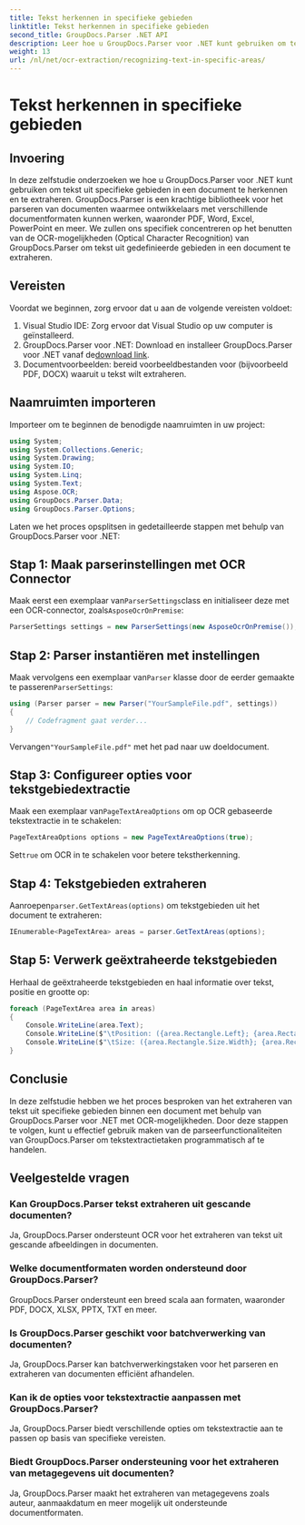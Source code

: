 ```yaml
---
title: Tekst herkennen in specifieke gebieden
linktitle: Tekst herkennen in specifieke gebieden
second_title: GroupDocs.Parser .NET API
description: Leer hoe u GroupDocs.Parser voor .NET kunt gebruiken om tekst uit specifieke gebieden in documenten te extraheren met OCR-mogelijkheden.
weight: 13
url: /nl/net/ocr-extraction/recognizing-text-in-specific-areas/
---
```


# Tekst herkennen in specifieke gebieden

## Invoering
In deze zelfstudie onderzoeken we hoe u GroupDocs.Parser voor .NET kunt gebruiken om tekst uit specifieke gebieden in een document te herkennen en te extraheren. GroupDocs.Parser is een krachtige bibliotheek voor het parseren van documenten waarmee ontwikkelaars met verschillende documentformaten kunnen werken, waaronder PDF, Word, Excel, PowerPoint en meer. We zullen ons specifiek concentreren op het benutten van de OCR-mogelijkheden (Optical Character Recognition) van GroupDocs.Parser om tekst uit gedefinieerde gebieden in een document te extraheren.
## Vereisten
Voordat we beginnen, zorg ervoor dat u aan de volgende vereisten voldoet:
1. Visual Studio IDE: Zorg ervoor dat Visual Studio op uw computer is geïnstalleerd.
2.  GroupDocs.Parser voor .NET: Download en installeer GroupDocs.Parser voor .NET vanaf de[download link](https://releases.groupdocs.com/parser/net/).
3. Documentvoorbeelden: bereid voorbeeldbestanden voor (bijvoorbeeld PDF, DOCX) waaruit u tekst wilt extraheren.

## Naamruimten importeren
Importeer om te beginnen de benodigde naamruimten in uw project:
```csharp
using System;
using System.Collections.Generic;
using System.Drawing;
using System.IO;
using System.Linq;
using System.Text;
using Aspose.OCR;
using GroupDocs.Parser.Data;
using GroupDocs.Parser.Options;
```

Laten we het proces opsplitsen in gedetailleerde stappen met behulp van GroupDocs.Parser voor .NET:
## Stap 1: Maak parserinstellingen met OCR Connector
 Maak eerst een exemplaar van`ParserSettings`class en initialiseer deze met een OCR-connector, zoals`AsposeOcrOnPremise`:
```csharp
ParserSettings settings = new ParserSettings(new AsposeOcrOnPremise());
```
## Stap 2: Parser instantiëren met instellingen
 Maak vervolgens een exemplaar van`Parser` klasse door de eerder gemaakte te passeren`ParserSettings`:
```csharp
using (Parser parser = new Parser("YourSampleFile.pdf", settings))
{
    // Codefragment gaat verder...
}
```
 Vervangen`"YourSampleFile.pdf"` met het pad naar uw doeldocument.
## Stap 3: Configureer opties voor tekstgebiedextractie
 Maak een exemplaar van`PageTextAreaOptions` om op OCR gebaseerde tekstextractie in te schakelen:
```csharp
PageTextAreaOptions options = new PageTextAreaOptions(true);
```
 Set`true` om OCR in te schakelen voor betere tekstherkenning.
## Stap 4: Tekstgebieden extraheren
 Aanroepen`parser.GetTextAreas(options)` om tekstgebieden uit het document te extraheren:
```csharp
IEnumerable<PageTextArea> areas = parser.GetTextAreas(options);
```
## Stap 5: Verwerk geëxtraheerde tekstgebieden
Herhaal de geëxtraheerde tekstgebieden en haal informatie over tekst, positie en grootte op:
```csharp
foreach (PageTextArea area in areas)
{
    Console.WriteLine(area.Text);
    Console.WriteLine($"\tPosition: ({area.Rectangle.Left}; {area.Rectangle.Top})");
    Console.WriteLine($"\tSize: ({area.Rectangle.Size.Width}; {area.Rectangle.Size.Height})");
}
```

## Conclusie
In deze zelfstudie hebben we het proces besproken van het extraheren van tekst uit specifieke gebieden binnen een document met behulp van GroupDocs.Parser voor .NET met OCR-mogelijkheden. Door deze stappen te volgen, kunt u effectief gebruik maken van de parseerfunctionaliteiten van GroupDocs.Parser om tekstextractietaken programmatisch af te handelen.

## Veelgestelde vragen
### Kan GroupDocs.Parser tekst extraheren uit gescande documenten?
Ja, GroupDocs.Parser ondersteunt OCR voor het extraheren van tekst uit gescande afbeeldingen in documenten.
### Welke documentformaten worden ondersteund door GroupDocs.Parser?
GroupDocs.Parser ondersteunt een breed scala aan formaten, waaronder PDF, DOCX, XLSX, PPTX, TXT en meer.
### Is GroupDocs.Parser geschikt voor batchverwerking van documenten?
Ja, GroupDocs.Parser kan batchverwerkingstaken voor het parseren en extraheren van documenten efficiënt afhandelen.
### Kan ik de opties voor tekstextractie aanpassen met GroupDocs.Parser?
Ja, GroupDocs.Parser biedt verschillende opties om tekstextractie aan te passen op basis van specifieke vereisten.
### Biedt GroupDocs.Parser ondersteuning voor het extraheren van metagegevens uit documenten?
Ja, GroupDocs.Parser maakt het extraheren van metagegevens zoals auteur, aanmaakdatum en meer mogelijk uit ondersteunde documentformaten.